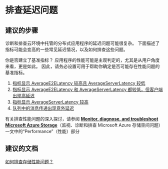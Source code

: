 <properties
    pageTitle="Troubleshoot latency issues"
    description="排查延迟问题"
    service="microsoft.storage"
    resource="storageaccounts"
    authors="passaree"
    displayOrder=""
    selfHelpType="generic"
    supportTopicIds="32551664"
    resourceTags=""
    productPesIds="15629"
    cloudEnvironments="public"
/>


# 排查延迟问题

## **建议的步骤**
诊断和排查云环境中托管的分布式应用程序的延迟问题可能很复杂。 下面描述了指标可能会变高的一些常见延迟情况，以及如何排查这些问题。 

你是否建立了基准指标？ 应用程序的性能可能是主观判定的，尤其是从用户角度来看，更是如此。 因此，请务必设置可用于帮助你确定是否可能存在性能问题的基准指标。 

1. [指标显示 AverageE2ELatency 较高且 AverageServerLatency 较低](https://azure.microsoft.com/documentation/articles/storage-monitoring-diagnosing-troubleshooting/#metrics-show-high-AverageE2ELatency-and-low-AverageServerLatency)
2. [指标显示 AverageE2ELatency 和 AverageServerLatency 都较低，但客户端出现高延迟](https://azure.microsoft.com/documentation/articles/storage-monitoring-diagnosing-troubleshooting/#metrics-show-low-AverageE2ELatency-and-low-AverageServerLatency)
3. [指标显示 AverageServerLatency 较高](https://azure.microsoft.com/documentation/articles/storage-monitoring-diagnosing-troubleshooting/#metrics-show-high-AverageServerLatency)
4. [队列中的消息传递出现意外延迟](https://azure.microsoft.com/documentation/articles/storage-monitoring-diagnosing-troubleshooting/#you-are-experiencing-unexpected-delays-in-message-delivery)

有关排查性能问题的深入探讨，请参阅 [**Monitor, diagnose, and troubleshoot Microsoft Azure Storage**](http://go.microsoft.com/fwlink/?LinkId=785091)（监视、诊断和排查 Microsoft Azure 存储空间问题）一文中的“Performance”（性能）部分

## **建议的文档**
[如何排查存储性能问题？](http://go.microsoft.com/fwlink/?LinkId=785091)



<!--HONumber=Oct16_HO3-->



